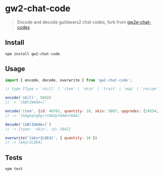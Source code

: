 # gw2-chat-code

> Encode and decode guildwars2 chat codes, fork from [gw2e-chat-codes](https://github.com/gw2efficiency/chat-codes)

## Install

```
npm install gw2-chat-code
```

## Usage

```js
import { encode, decode, overwrite } from 'gw2-chat-code';

// type IType = 'skill' | 'item' | 'skin' | 'trait' | 'map' | 'recipe' | 'outfit' | 'objective';

encode('skill', 5842)
// -> '[&BtIWAAA=]'

encode('item', {id: 46762, quantity: 10, skin: 5807, upgrades: [24554, 24615]})
// -> '[&AgGqtgDgrxYAAOpfAAAnYAAA]'

decode('[&BtIWAAA=]')
// -> {type: 'skin', id: 5842}

overwrite('[&Avr2LQEA]', { quantity: 10 })
// -> [&Agr2LQEA]
```

## Tests

```
npm test
```
